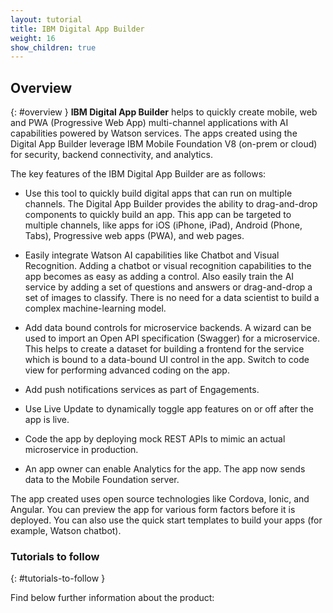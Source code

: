 ```yaml
---
layout: tutorial
title: IBM Digital App Builder
weight: 16
show_children: true
---
```

<!-- NLS_CHARSET=UTF-8 -->
## Overview
{: #overview }
**IBM Digital App Builder** helps to quickly create mobile, web and PWA (Progressive Web App) multi-channel applications with AI capabilities powered by Watson services. The apps created using the Digital App Builder leverage IBM Mobile Foundation V8 (on-prem or cloud) for security, backend connectivity, and analytics.

The key features of the IBM Digital App Builder are as follows:

* Use this tool to quickly build digital apps that can run on multiple channels. The Digital App Builder provides the ability to drag-and-drop components to quickly build an app. This app can be targeted to multiple channels, like apps for iOS (iPhone, iPad), Android (Phone, Tabs), Progressive web apps (PWA), and web pages.

* Easily integrate Watson AI capabilities like Chatbot and Visual Recognition. Adding a chatbot or visual recognition capabilities to the app becomes as easy as adding a control. Also easily train the AI service by adding a set of questions and answers or drag-and-drop a set of images to classify. There is no need for a data scientist to build a complex machine-learning model.

* Add data bound controls for microservice backends. A wizard can be used to import an Open API specification (Swagger) for a microservice. This helps to create a dataset for building a frontend for the service which is bound to a data-bound UI control in the app. Switch to code view for performing advanced coding on the app.

* Add push notifications services as part of Engagements.

* Use Live Update to dynamically toggle app features on or off after the app is live.

* Code the app by deploying mock REST APIs to mimic an actual microservice in production.

* An app owner can enable Analytics for the app. The app now sends data to the Mobile Foundation server.

The app created uses open source technologies like Cordova, Ionic, and Angular. You can preview the app for various form factors before it is deployed. You can also use the quick start templates to build your apps (for example, Watson chatbot). 

### Tutorials to follow
{: #tutorials-to-follow }

Find below further information about the product:

